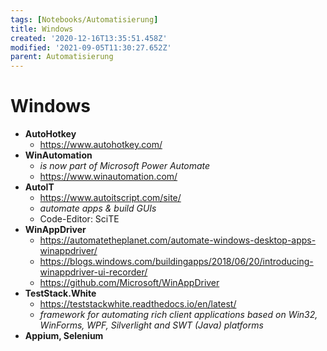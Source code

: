 ```yaml
---
tags: [Notebooks/Automatisierung]
title: Windows
created: '2020-12-16T13:35:51.458Z'
modified: '2021-09-05T11:30:27.652Z'
parent: Automatisierung
---
```


# Windows
- **AutoHotkey**
    - <https://www.autohotkey.com/>
- **WinAutomation**
    - *is now part of Microsoft Power Automate*
    - <https://www.winautomation.com/>
- **AutoIT**
    - <https://www.autoitscript.com/site/>
    - *automate apps & build GUIs*
    - Code-Editor: SciTE
- **WinAppDriver**
    - <https://automatetheplanet.com/automate-windows-desktop-apps-winappdriver/>
    - <https://blogs.windows.com/buildingapps/2018/06/20/introducing-winappdriver-ui-recorder/>
    - <https://github.com/Microsoft/WinAppDriver>
- **TestStack.White**
    - <https://teststackwhite.readthedocs.io/en/latest/>
    - *framework for automating rich client applications based on Win32, WinForms, WPF, Silverlight and SWT (Java) platforms*
- **Appium, Selenium**
